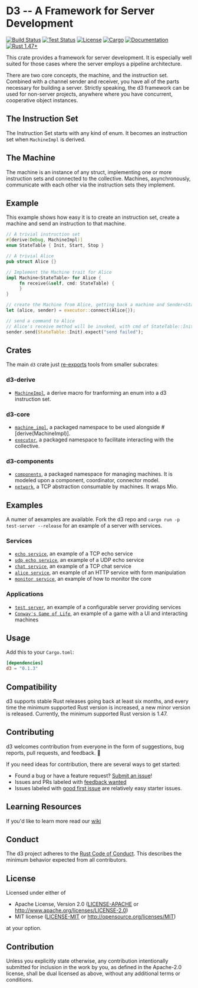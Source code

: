# D3 -- A Framework for Server Development

[![Build Status](https://github.com/BruceBrown/d3/workflows/Rust/badge.svg)](
https://github.com/brucebrown/d3/actions)
[![Test Status](https://github.com/BruceBrown/d3/workflows/Tests/badge.svg)](
https://github.com/brucebrown/d3/actions)
[![License](https://img.shields.io/badge/license-MIT%20OR%20Apache--2.0-blue.svg)](
https://github.com/BruceBrown/d3#license)
[![Cargo](https://img.shields.io/crates/v/d3.svg)](
https://crates.io/crates/d3)
[![Documentation](https://docs.rs/d3/badge.svg)](
https://docs.rs/d3)
[![Rust 1.47+](https://img.shields.io/badge/rust-1.47+-color.svg)](
https://www.rust-lang.org)


This crate provides a framework for server development. It is especially
well suited for those cases where the server employs a pipeline architecture.

There are two core concepts, the machine, and the instruction set. Combined
with a channel sender and receiver, you have all of the parts necessary for
building a server. Strictly speaking, the d3 framework can be used for non-server
projects, anywhere where you have concurrent, cooperative object instances.

## The Instruction Set
The Instruction Set starts with any kind of enum. It becomes an instruction set
when `MachineImpl` is derived.

## The Machine
The machine is an instance of any struct, implementing one or more instruction sets
and connected to the collective. Machines, asynchronously, communicate with each
other via the instruction sets they implement.

## Example
This example shows how easy it is to create an instruction set, create a machine
and send an instruction to that machine.
``` rust
// A trivial instruction set
#[derive(Debug, MachineImpl)]
enum StateTable { Init, Start, Stop }

// A trivial Alice
pub struct Alice {}

// Implement the Machine trait for Alice
impl Machine<StateTable> for Alice {
     fn receive(&self, cmd: StateTable) {
     }
}

// create the Machine from Alice, getting back a machine and Sender<StateTable>.
let (alice, sender) = executor::connect(Alice{});

// send a command to Alice
// Alice's receive method will be invoked, with cmd of StateTable::Init.
sender.send(StateTable::Init).expect("send failed");
```

## Crates
The main `d3` crate just [re-exports](src/lib.rs) tools from smaller subcrates:
### d3-derive
* [`MachineImpl`](d3-derive), a derive macro for tranforming an enum into a d3 instruction set.
### d3-core
* [`machine_impl`](d3-core), a packaged namespace to be used alongside <quote>#[derive(MachineImpl)]</quote>.
* [`executor`](d3-core), a packaged namespace to facilitate interacting with the collective.
### d3-components
* [`components`](d3-components), a packaged namespace for managing machines. It is modeled upon a component, coordinator, connector model.
* [`network`](d3-components), a TCP abstraction consumable by machines. It wraps Mio.

## Examples
A numer of aexamples are available. Fork the d3 repo and `cargo run -p test-server --release` for an example of a server with services.

### Services
* [`echo service`](examples/echo-service), an example of a TCP echo service
* [`udp echo service`](examples/udp-echo-service), an example of a UDP echo service
* [`chat service`](examples/chat-service), an example of a TCP chat service
* [`alice service`](examples/alice-service), an example of an HTTP service with form manipulation
* [`monitor service`](examples/monitor-service), an example of how to monitor the core

### Applications
* [`test server`](examples/test-server), an example of a configurable server providing services
* [`Conway's Game of Life`](examples/d3-life), an example of a game with a UI and interacting machines

## Usage

Add this to your `Cargo.toml`:

```toml
[dependencies]
d3 = "0.1.3"
```

## Compatibility

d3 supports stable Rust releases going back at least six months,
and every time the minimum supported Rust version is increased, a new minor
version is released. Currently, the minimum supported Rust version is 1.47.

## Contributing

d3 welcomes contribution from everyone in the form of suggestions, bug reports,
pull requests, and feedback. 💛

If you need ideas for contribution, there are several ways to get started:
* Found a bug or have a feature request?
[Submit an issue](https://github.com/brucebrown/d3/issues/new)!
* Issues and PRs labeled with
[feedback wanted](https://github.com/brucebrown/d3/issues?utf8=%E2%9C%93&q=is%3Aopen+sort%3Aupdated-desc+label%3A%22feedback+wanted%22+)
* Issues labeled with
  [good first issue](https://github.com/brucebrown/d3/issues?q=is%3Aissue+is%3Aopen+sort%3Aupdated-desc+label%3A%22good+first+issue%22)
  are relatively easy starter issues.

## Learning Resources

If you'd like to learn more read our [wiki](https://github.com/brucebrown/d3/wiki)

## Conduct

The d3 project adheres to the
[Rust Code of Conduct](https://github.com/rust-lang/rust/blob/master/CODE_OF_CONDUCT.md).
This describes the minimum behavior expected from all contributors.

## License

Licensed under either of

 * Apache License, Version 2.0 ([LICENSE-APACHE](LICENSE-APACHE) or http://www.apache.org/licenses/LICENSE-2.0)
 * MIT license ([LICENSE-MIT](LICENSE-MIT) or http://opensource.org/licenses/MIT)

at your option.


## Contribution

Unless you explicitly state otherwise, any contribution intentionally submitted
for inclusion in the work by you, as defined in the Apache-2.0 license, shall be
dual licensed as above, without any additional terms or conditions.
